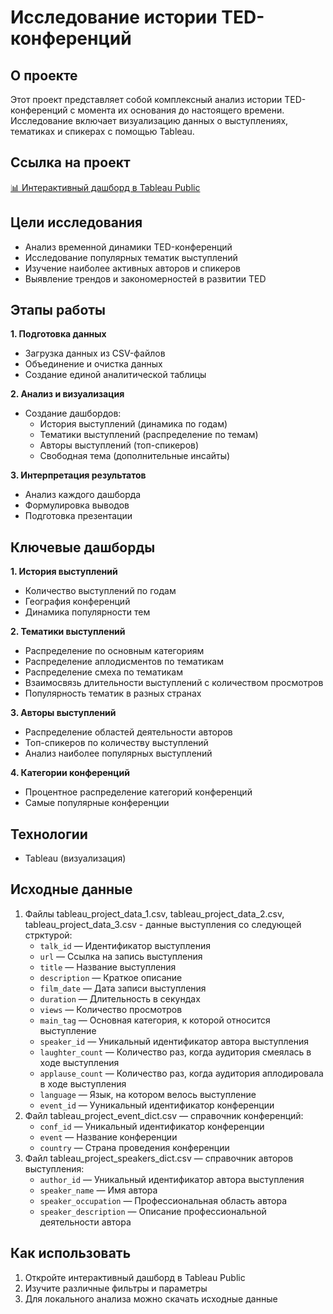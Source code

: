# Исследование истории TED-конференций
## О проекте
Этот проект представляет собой комплексный анализ истории TED-конференций с момента их основания до настоящего времени. Исследование включает визуализацию данных о выступлениях, тематиках и спикерах с помощью Tableau.
## Ссылка на проект
[📊 Интерактивный дашборд в Tableau Public](https://public.tableau.com/views/TED-_17144078673380/Story1?:language=en-US&:sid=&:redirect=auth&:display_count=n&:origin=viz_share_link)
## Цели исследования
* Анализ временной динамики TED-конференций
* Исследование популярных тематик выступлений
* Изучение наиболее активных авторов и спикеров
* Выявление трендов и закономерностей в развитии TED
## Этапы работы

**1. Подготовка данных**  
  * Загрузка данных из CSV-файлов  
  * Объединение и очистка данных  
  * Создание единой аналитической таблицы  

**2. Анализ и визуализация**  
  * Создание дашбордов:  
    - История выступлений (динамика по годам)  
    - Тематики выступлений (распределение по темам)  
    - Авторы выступлений (топ-спикеров)  
    - Свободная тема (дополнительные инсайты)  

**3. Интерпретация результатов**  
  * Анализ каждого дашборда  
  * Формулировка выводов  
  * Подготовка презентации  

## Ключевые дашборды

**1. История выступлений**  
  * Количество выступлений по годам  
  * География конференций  
  * Динамика популярности тем  

**2. Тематики выступлений**  
  * Распределение по основным категориям  
  * Распределение аплодисментов по тематикам  
  * Распределение смеха по тематикам  
  * Взаимосвязь длительности выступлений с количеством просмотров  
  * Популярность тематик в разных странах  

**3. Авторы выступлений**  
  * Распределение областей деятельности авторов  
  * Топ-спикеров по количеству выступлений  
  * Анализ наиболее популярных выступлений  

**4. Категории конференций**  
  * Процентное распределение категорий конференций  
  * Самые популярные конференции  
## Технологии
* Tableau (визуализация)
## Исходные данные
1. Файлы tableau_project_data_1.csv, tableau_project_data_2.csv, tableau_project_data_3.csv - данные выступления со следующей стрктурой:
    - `talk_id` — Идентификатор выступления
    * `url` — Ссылка на запись выступления
    * `title` — Название выступления
    * `description` — Краткое описание
    * `film_date` — Дата записи выступления
    * `duration` — Длительность в секундах
    * `views` — Количество просмотров
    * `main_tag` — Основная категория, к которой относится выступление
    * `speaker_id` — Уникальный идентификатор автора выступления
    * `laughter_count` — Количество раз, когда аудитория смеялась в ходе выступления
    * `applause_count` — Количество раз, когда аудитория аплодировала в ходе выступления
    * `language` — Язык, на котором велось выступление
    * `event_id` — Ууникальный идентификатор конференции
2. Файл tableau_project_event_dict.csv — справочник конференций:
    * `conf_id` — Уникальный идентификатор конференции
    * `event` — Название конференции
    * `country` — Страна проведения конференции
3. Файл tableau_project_speakers_dict.csv — справочник авторов выступления:
    * `author_id` — Уникальный идентификатор автора выступления
    * `speaker_name` — Имя автора
    * `speaker_occupation` — Профессиональная область автора
    * `speaker_description` — Описание профессиональной деятельности автора
## Как использовать
1. Откройте интерактивный дашборд в Tableau Public
2. Изучите различные фильтры и параметры
3. Для локального анализа можно скачать исходные данные
